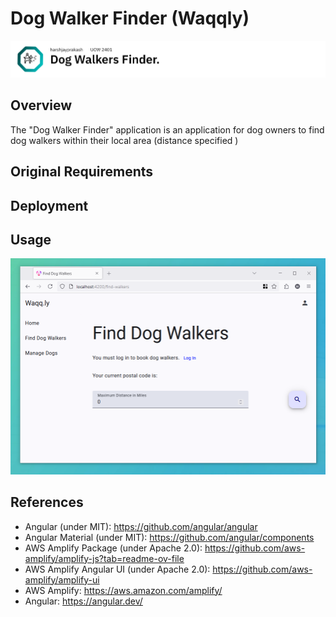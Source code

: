 # Dog Walker Finder (Waqqly)

![Banner (Decorative)](./doc/dwf-banner.png)

## Overview

The "Dog Walker Finder" application is an application for dog owners to find dog walkers within their local area (distance specified )

## Original Requirements

## Deployment

## Usage


![Find Page](./doc/dwf-find.PNG)

## References

* Angular (under MIT): <https://github.com/angular/angular>
* Angular Material (under MIT): <https://github.com/angular/components>
* AWS Amplify Package (under Apache 2.0): <https://github.com/aws-amplify/amplify-js?tab=readme-ov-file>
* AWS Amplify Angular UI (under Apache 2.0): <https://github.com/aws-amplify/amplify-ui>
* AWS Amplify: <https://aws.amazon.com/amplify/>
* Angular: <https://angular.dev/>
